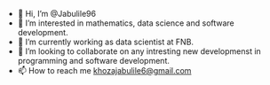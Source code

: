 - 👋 Hi, I’m @Jabulile96
- 👀 I’m interested in mathematics, data science and software development.
- 🌱 I’m currently working as data scientist at FNB.
- 💞️ I’m looking to collaborate on any intresting new developmenst in programming and software development.
- 📫 How to reach me khozajabulile6@gmail.com

<!---
Jabulile96/Jabulile96 is a ✨ special ✨ repository because its `README.md` (this file) appears on your GitHub profile.
You can click the Preview link to take a look at your changes.
--->
